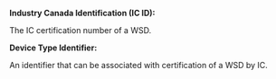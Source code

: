 **Industry Canada Identification \(IC ID\):**

The IC certification number of a WSD.



**Device Type Identifier:**

An identifier that can be associated with certification of a WSD by IC.

